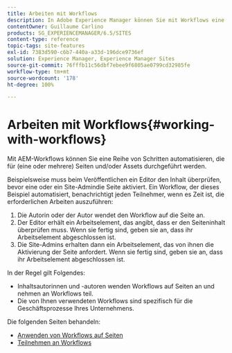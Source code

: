 ```yaml
---
title: Arbeiten mit Workflows
description: In Adobe Experience Manager können Sie mit Workflows eine Reihe von Schritten automatisieren, die auf einer Seite oder bei einem Asset durchgeführt werden.
contentOwner: Guillaume Carlino
products: SG_EXPERIENCEMANAGER/6.5/SITES
content-type: reference
topic-tags: site-features
exl-id: 7383d590-c6b7-440a-a33d-196dce9736ef
solution: Experience Manager, Experience Manager Sites
source-git-commit: 76fffb11c56dbf7ebee9f6805ae0799cd32985fe
workflow-type: tm+mt
source-wordcount: '178'
ht-degree: 100%

---
```


# Arbeiten mit Workflows{#working-with-workflows}

Mit AEM-Workflows können Sie eine Reihe von Schritten automatisieren, die für (eine oder mehrere) Seiten und/oder Assets durchgeführt werden.

Beispielsweise muss beim Veröffentlichen ein Editor den Inhalt überprüfen, bevor eine oder ein Site-Admindie Seite aktiviert. Ein Workflow, der dieses Beispiel automatisiert, benachrichtigt jeden Teilnehmer, wenn es Zeit ist, die erforderlichen Arbeiten auszuführen:

1. Die Autorin oder der Autor wendet den Workflow auf die Seite an.
1. Der Editor erhält ein Arbeitselement, das angibt, dass er den Seiteninhalt überprüfen muss. Wenn sie fertig sind, geben sie an, dass ihr Arbeitselement abgeschlossen ist.
1. Die Site-Admins erhalten dann ein Arbeitselement, das von ihnen die Aktivierung der Seite anfordert. Wenn sie fertig sind, geben sie an, dass ihr Arbeitselement abgeschlossen ist.

In der Regel gilt Folgendes:

* Inhaltsautorinnen und -autoren wenden Workflows auf Seiten an und nehmen an Workflows teil.
* Die von Ihnen verwendeten Workflows sind spezifisch für die Geschäftsprozesse Ihres Unternehmens.

Die folgenden Seiten behandeln:

* [Anwenden von Workflows auf Seiten](/help/sites-authoring/workflows-applying.md)
* [Teilnehmen an Workflows](/help/sites-authoring/workflows-participating.md)
